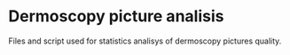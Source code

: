 # Dermoscopy picture analisis
Files and script used for statistics analisys of dermoscopy pictures quality.
